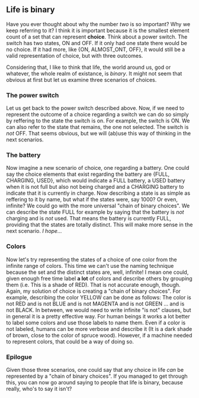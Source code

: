 ## Life is binary

Have you ever thought about why the number *two* is so important? Why we keep referring to it? I think it is important because it is the smallest element count of a set that can represent **choice**. Think about a power switch. The switch has two states, ON and OFF. If it only had one state there would be no choice. If it had more, like {ON, ALMOST_ONT, OFF}, it would still be a valid representation of choice, but with three outcomes. 

Considering that, I like to think that life, the world around us, god or whatever, the whole realm of existance, is *binary*. It might not seem that obvious at first but let us examine three scenarios of choices.

### The power switch
Let us get back to the power switch described above. Now, if we need to represent the outcome of a choice regarding a switch we can do so simply by reffering to the state the switch is on. For example, the switch is ON. We can also refer to the state that remains, the one not selected. The switch is *not* OFF. That seems obvious, but we will (ab)use this way of thinking in the next scenarios.

### The battery
Now imagine a new scenario of choice, one regarding a battery. One could say the choice elements that exist regarding the battery are {FULL, CHARGING, USED}, which would indicate a FULL battery, a USED battery when it is not full but also not being charged and a CHARGING battery to indicate that it is currently in charge. Now describing a state is as simple as reffering to it by name, but what if the states were, say 1000? Or even, infinite? We could go with the more universal "chain of binary choices". We can describe the state FULL for example by saying that the battery is *not* charging and is *not* used. That means the battery is currently FULL, providing that the states are totally distinct. This will make more sense in the next scenario. *I hope...*

### Colors
Now let's try representing the states of a choice of one color from the infinite range of colors. This time we can't use the naming technique because the set and the distinct states are, well, infinite! I mean one could, given enough free time label **a lot** of colors and describe others by grouping them (i.e. This is a shade of RED). That is not accurate enough, though. Again, my solution of choice is creating a "chain of binary choices". For example, describing the color YELLOW can be done as follows: The color is not RED and is not BLUE and is not MAGENTA and is not GREEN ... and is not BLACK. In between, we would need to write infinite "is not" clauses, but in general it is a pretty effective way. For human beings it works a lot better to label some colors and use those labels to name them. Even if a color is not labeled, humans can be more verbose and describe it (It is a dark shade of brown, close to the color of spruce wood). However, if a machine needed to represent colors, that could be a way of doing so.

### Epilogue
Given those three scenarios, one could say that any choice in life *can* be represented by a "chain of binary choices". If you managed to get through this, you can now go around saying to people that life is binary, because really, who's to say it isn't?

